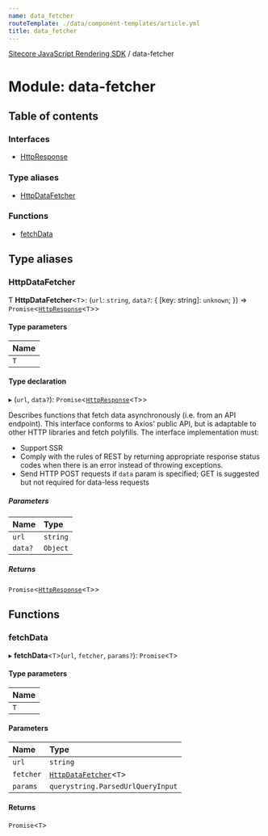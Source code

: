 ```yaml
---
name: data_fetcher
routeTemplate: ./data/component-templates/article.yml
title: data_fetcher
---
```


[Sitecore JavaScript Rendering SDK](/docs/fundamentals/ref/jss/) / data-fetcher

# Module: data-fetcher

## Table of contents

### Interfaces

- [HttpResponse](/docs/fundamentals/ref/jss/interfaces/data_fetcher/httpresponse)

### Type aliases

- [HttpDataFetcher](/docs/fundamentals/ref/jss/modules/data_fetcher#httpdatafetcher)

### Functions

- [fetchData](/docs/fundamentals/ref/jss/modules/data_fetcher#fetchdata)

## Type aliases

### HttpDataFetcher

Ƭ **HttpDataFetcher**<`T`\>: (`url`: `string`, `data?`: { [key: string]: `unknown`;  }) => `Promise`<[`HttpResponse`](/docs/fundamentals/ref/jss/interfaces/data_fetcher/httpresponse)<`T`\>\>

#### Type parameters

| Name |
| :------ |
| `T` |

#### Type declaration

▸ (`url`, `data?`): `Promise`<[`HttpResponse`](/docs/fundamentals/ref/jss/interfaces/data_fetcher/httpresponse)<`T`\>\>

Describes functions that fetch data asynchronously (i.e. from an API endpoint).
This interface conforms to Axios' public API, but is adaptable to other HTTP libraries and
fetch polyfills.
The interface implementation must:
- Support SSR
- Comply with the rules of REST by returning appropriate response status codes when there is an error instead of throwing exceptions.
- Send HTTP POST requests if `data` param is specified; GET is suggested but not required for data-less requests

##### Parameters

| Name | Type |
| :------ | :------ |
| `url` | `string` |
| `data?` | `Object` |

##### Returns

`Promise`<[`HttpResponse`](/docs/fundamentals/ref/jss/interfaces/data_fetcher/httpresponse)<`T`\>\>

## Functions

### fetchData

▸ **fetchData**<`T`\>(`url`, `fetcher`, `params?`): `Promise`<`T`\>

#### Type parameters

| Name |
| :------ |
| `T` |

#### Parameters

| Name | Type |
| :------ | :------ |
| `url` | `string` |
| `fetcher` | [`HttpDataFetcher`](/docs/fundamentals/ref/jss/modules/data_fetcher#httpdatafetcher)<`T`\> |
| `params` | `querystring.ParsedUrlQueryInput` |

#### Returns

`Promise`<`T`\>
